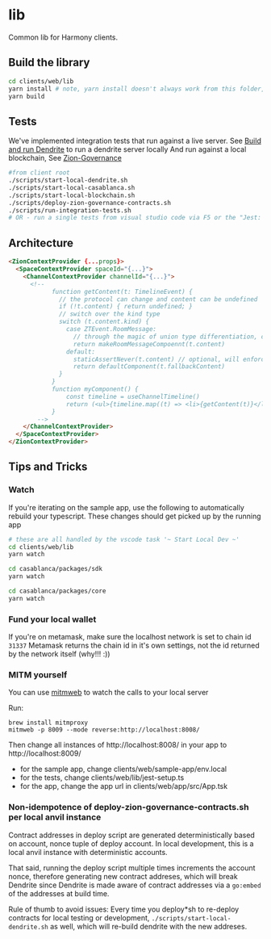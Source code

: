 # lib

Common lib for Harmony clients.

## Build the library

```bash
cd clients/web/lib
yarn install # note, yarn install doesn't always work from this folder, try from root
yarn build
```

## Tests

We've implemented integration tests that run against a live server. See [Build and run Dendrite](../../../servers/README.md) to run a dendrite server locally
And run against a local blockchain, See [Zion-Governance](https://github.com:HereNotThere/zion-governance)

```bash
#from client root
./scripts/start-local-dendrite.sh
./scripts/start-local-casablanca.sh
./scripts/start-local-blockchain.sh
./scripts/deploy-zion-governance-contracts.sh
./scripts/run-integration-tests.sh
# OR - run a single tests from visual studio code via F5 or the "Jest: current file in 'web/lib/` commmand
```

## Architecture

```html
<ZionContextProvider {...props}>
  <SpaceContextProvider spaceId="{...}">
    <ChannelContextProvider channelId="{...}">
      <!--
            function getContent(t: TimelineEvent) {
              // the protocol can change and content can be undefined
              if (!t.content) { return undefined; }
              // switch over the kind type
              switch (t.content.kind) {
                case ZTEvent.RoomMessage:
                  // through the magic of union type differentiation, content is now typed to RoomMessageEvent
                  return makeRoomMessageCompoennt(t.content)
                default:
                  staticAssertNever(t.content) // optional, will enforce compile time check for enum exhaustion
                  return defaultComponent(t.fallbackContent)
              }
            }
            function myComponent() {
                const timeline = useChannelTimeline()
                return (<ul>{timeline.map((t) => <li>{getContent(t)}</li>)}</ul>)
            }
        -->
    </ChannelContextProvider>
  </SpaceContextProvider>
</ZionContextProvider>
```

## Tips and Tricks

### Watch

If you're iterating on the sample app, use the following to automatically rebuild your typescript. These changes should get picked up by the running app

```bash
# these are all handled by the vscode task '~ Start Local Dev ~'
cd clients/web/lib
yarn watch

cd casablanca/packages/sdk
yarn watch

cd casablanca/packages/core
yarn watch
```

### Fund your local wallet

If you're on metamask, make sure the localhost network is set to chain id `31337` Metamask returns the chain id in it's own settings, not the id returned by the network itself (why!!! :))

### MITM yourself

You can use [mitmweb](https://mitmproxy.org/) to watch the calls to your local server

Run:

```
brew install mitmproxy
mitmweb -p 8009 --mode reverse:http://localhost:8008/

```

Then change all instances of http://localhost:8008/ in your app to http://localhost:8009/

- for the sample app, change clients/web/sample-app/env.local
- for the tests, change clients/web/lib/jest-setup.ts
- for the app, change the app url in clients/web/app/src/App.tsk

### Non-idempotence of deploy-zion-governance-contracts.sh per local anvil instance

Contract addresses in deploy script are generated deterministically based on account, nonce tuple
of deploy account. In local development, this is a local anvil instance with deterministic accounts.

That said, running the deploy script multiple times increments the account nonce, therefore generating
new contract addreses, which will break Dendrite since Dendrite is made aware of contract addresses via
a `go:embed` of the addresses at build time.

Rule of thumb to avoid issues: Every time you deploy\*sh to re-deploy contracts for local testing or development,
`./scripts/start-local-dendrite.sh` as well, which will re-build dendrite with the new addreses.
